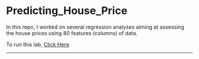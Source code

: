 # Predicting_House_Price
In this repo, I worked on several regression analyses aiming at assessing the house prices using 80 features (columns) of data. 

To run this lab, <a href="https://colab.research.google.com/drive/1_WYoBNXnkvX0pgMRX3kUYuaQAh1kxGX6?usp=sharing">Click Here</a>

--------------------------------------------------------------------------------------------------------------------------------
